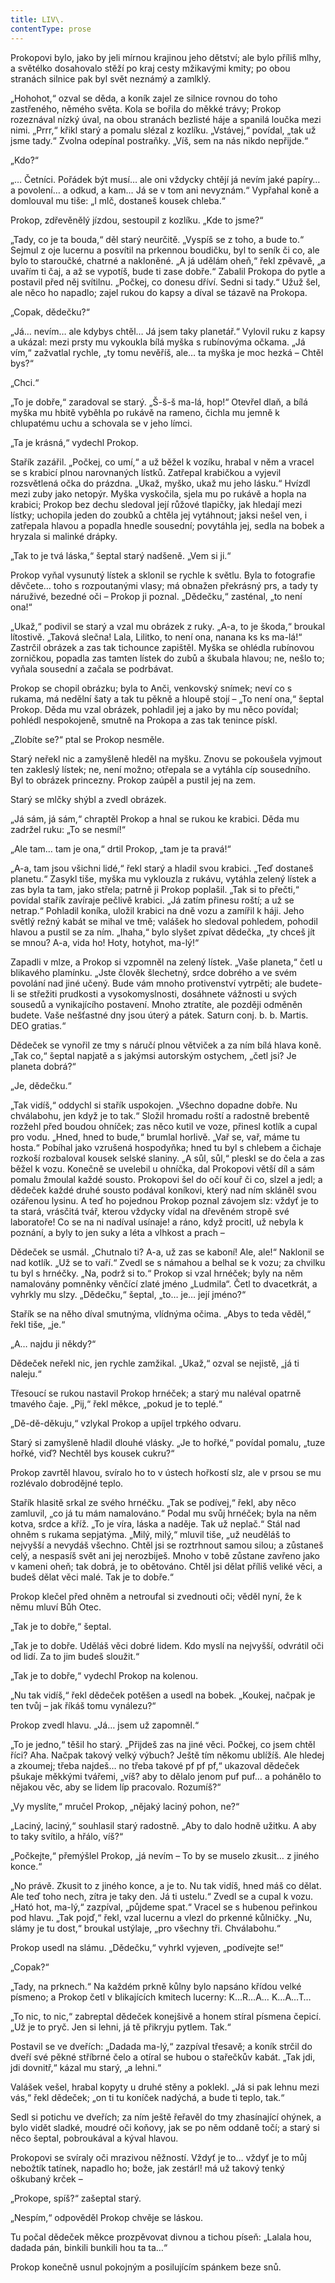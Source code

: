 ```yaml
---
title: LIV\.
contentType: prose
---
```


  

Prokopovi bylo, jako by jeli mírnou krajinou jeho dětství; ale bylo příliš mlhy, a světélko dosahovalo stěží po kraj cesty mžikavými kmity; po obou stranách silnice pak byl svět neznámý a zamlklý.

„Hohohot,“ ozval se děda, a koník zajel ze silnice rovnou do toho zastřeného, němého světa. Kola se bořila do měkké trávy; Prokop rozeznával nízký úval, na obou stranách bezlisté háje a spanilá loučka mezi nimi. „Prrr,“ křikl starý a pomalu slézal z kozlíku. „Vstávej,“ povídal, „tak už jsme tady.“ Zvolna odepínal postraňky. „Víš, sem na nás nikdo nepřijde.“

„Kdo?“

„… Četníci. Pořádek být musí… ale oni vždycky chtějí já nevím jaké papíry… a povolení… a odkud, a kam… Já se v tom ani nevyznám.“ Vypřahal koně a domlouval mu tiše: „I mlč, dostaneš kousek chleba.“

Prokop, zdřevěnělý jízdou, sestoupil z kozlíku. „Kde to jsme?“

„Tady, co je ta bouda,“ děl starý neurčitě. „Vyspíš se z toho, a bude to.“ Sejmul z oje lucernu a posvítil na prkennou boudičku, byl to seník či co, ale bylo to staroučké, chatrné a nakloněné. „A já udělám oheň,“ řekl zpěvavě, „a uvařím ti čaj, a až se vypotíš, bude ti zase dobře.“ Zabalil Prokopa do pytle a postavil před něj svítilnu. „Počkej, co donesu dříví. Sedni si tady.“ Užuž šel, ale něco ho napadlo; zajel rukou do kapsy a díval se tázavě na Prokopa.

„Copak, dědečku?“

„Já… nevím… ale kdybys chtěl… Já jsem taky planetář.“ Vylovil ruku z kapsy a ukázal: mezi prsty mu vykoukla bílá myška s rubínovýma očkama. „Já vím,“ zažvatlal rychle, „ty tomu nevěříš, ale… ta myška je moc hezká – Chtěl bys?“

„Chci.“

„To je dobře,“ zaradoval se starý. „Š-š-š ma-lá, hop!“ Otevřel dlaň, a bílá myška mu hbitě vyběhla po rukávě na rameno, čichla mu jemně k chlupatému uchu a schovala se v jeho límci.

„Ta je krásná,“ vydechl Prokop.

Stařík zazářil. „Počkej, co umí,“ a už běžel k vozíku, hrabal v něm a vracel se s krabicí plnou narovnaných lístků. Zatřepal krabičkou a vyjevil rozsvětlená očka do prázdna. „Ukaž, myško, ukaž mu jeho lásku.“ Hvízdl mezi zuby jako netopýr. Myška vyskočila, sjela mu po rukávě a hopla na krabici; Prokop bez dechu sledoval její růžové tlapičky, jak hledají mezi lístky; uchopila jeden do zoubků a chtěla jej vytáhnout; jaksi nešel ven, i zatřepala hlavou a popadla hnedle sousední; povytáhla jej, sedla na bobek a hryzala si malinké drápky.

„Tak to je tvá láska,“ šeptal starý nadšeně. „Vem si ji.“

Prokop vyňal vysunutý lístek a sklonil se rychle k světlu. Byla to fotografie děvčete… toho s rozpoutanými vlasy; má obnažen překrásný prs, a tady ty náruživé, bezedné oči – Prokop ji poznal. „Dědečku,“ zasténal, „to není ona!“

„Ukaž,“ podivil se starý a vzal mu obrázek z ruky. „A-a, to je škoda,“ broukal lítostivě. „Taková slečna! Lala, Lilitko, to není ona, nanana ks ks ma-lá!“ Zastrčil obrázek a zas tak tichounce zapištěl. Myška se ohlédla rubínovou zorničkou, popadla zas tamten lístek do zubů a škubala hlavou; ne, nešlo to; vyňala sousední a začala se podrbávat.

Prokop se chopil obrázku; byla to Anči, venkovský snímek; neví co s rukama, má nedělní šaty a tak tu pěkně a hloupě stojí – „To není ona,“ šeptal Prokop. Děda mu vzal obrázek, pohladil jej a jako by mu něco povídal; pohlédl nespokojeně, smutně na Prokopa a zas tak tenince pískl.

„Zlobíte se?“ ptal se Prokop nesměle.

Starý neřekl nic a zamyšleně hleděl na myšku. Znovu se pokoušela vyjmout ten zakleslý lístek; ne, není možno; otřepala se a vytáhla cíp sousedního. Byl to obrázek princezny. Prokop zaúpěl a pustil jej na zem.

Starý se mlčky shýbl a zvedl obrázek.

„Já sám, já sám,“ chraptěl Prokop a hnal se rukou ke krabici. Děda mu zadržel ruku: „To se nesmí!“

„Ale tam… tam je ona,“ drtil Prokop, „tam je ta pravá!“

„A-a, tam jsou všichni lidé,“ řekl starý a hladil svou krabici. „Teď dostaneš planetu.“ Zasykl tiše, myška mu vyklouzla z rukávu, vytáhla zelený lístek a zas byla ta tam, jako střela; patrně ji Prokop poplašil. „Tak si to přečti,“ povídal stařík zavíraje pečlivě krabici. „Já zatím přinesu roští; a už se netrap.“ Pohladil koníka, uložil krabici na dně vozu a zamířil k háji. Jeho světlý režný kabát se mihal ve tmě; valášek ho sledoval pohledem, pohodil hlavou a pustil se za ním. „Ihaha,“ bylo slyšet zpívat dědečka, „ty chceš jít se mnou? A-a, vida ho! Hoty, hotyhot, ma-lý!“

Zapadli v mlze, a Prokop si vzpomněl na zelený lístek. „Vaše planeta,“ četl u blikavého plamínku. „Jste člověk šlechetný, srdce dobrého a ve svém povolání nad jiné učený. Bude vám mnoho protivenství vytrpěti; ale budete-li se střežiti prudkosti a vysokomyslnosti, dosáhnete vážnosti u svých sousedů a vynikajícího postavení. Mnoho ztratíte, ale později odměněn budete. Vaše nešťastné dny jsou úterý a pátek. Saturn conj. b. b. Martis. DEO gratias.“

Dědeček se vynořil ze tmy s náručí plnou větviček a za ním bílá hlava koně. „Tak co,“ šeptal napjatě a s jakýmsi autorským ostychem, „četl jsi? Je planeta dobrá?“

„Je, dědečku.“

„Tak vidíš,“ oddychl si stařík uspokojen. „Všechno dopadne dobře. Nu chválabohu, jen když je to tak.“ Složil hromadu roští a radostně brebentě rozžehl před boudou ohníček; zas něco kutil ve voze, přinesl kotlík a cupal pro vodu. „Hned, hned to bude,“ brumlal horlivě. „Vař se, vař, máme tu hosta.“ Pobíhal jako vzrušená hospodyňka; hned tu byl s chlebem a čichaje rozkoší rozbaloval kousek selské slaniny. „A sůl, sůl,“ pleskl se do čela a zas běžel k vozu. Konečně se uvelebil u ohníčka, dal Prokopovi větší díl a sám pomalu žmoulal každé sousto. Prokopovi šel do očí kouř či co, slzel a jedl; a dědeček každé druhé sousto podával koníkovi, který nad ním skláněl svou ozářenou lysinu. A teď ho pojednou Prokop poznal závojem slz: vždyť je to ta stará, vrásčitá tvář, kterou vždycky vídal na dřevěném stropě své laboratoře! Co se na ni nadíval usínaje! a ráno, když procitl, už nebyla k poznání, a byly to jen suky a léta a vlhkost a prach –

Dědeček se usmál. „Chutnalo ti? A-a, už zas se kaboní! Ale, ale!“ Naklonil se nad kotlík. „Už se to vaří.“ Zvedl se s námahou a belhal se k vozu; za chvilku tu byl s hrnéčky. „Na, podrž si to.“ Prokop si vzal hrnéček; byly na něm namalovány pomněnky věnčící zlaté jméno „Ludmila“. Četl to dvacetkrát, a vyhrkly mu slzy. „Dědečku,“ šeptal, „to… je… její jméno?“

Stařík se na něho díval smutnýma, vlídnýma očima. „Abys to teda věděl,“ řekl tiše, „je.“

„A… najdu ji někdy?“

Dědeček neřekl nic, jen rychle zamžikal. „Ukaž,“ ozval se nejistě, „já ti naleju.“

Třesoucí se rukou nastavil Prokop hrnéček; a starý mu naléval opatrně tmavého čaje. „Pij,“ řekl měkce, „pokud je to teplé.“

„Dě-dě-děkuju,“ vzlykal Prokop a upíjel trpkého odvaru.

Starý si zamyšleně hladil dlouhé vlásky. „Je to hořké,“ povídal pomalu, „tuze hořké, viď? Nechtěl bys kousek cukru?“

Prokop zavrtěl hlavou, svíralo ho to v ústech hořkostí slz, ale v prsou se mu rozlévalo dobrodějné teplo.

Stařík hlasitě srkal ze svého hrnéčku. „Tak se podívej,“ řekl, aby něco zamluvil, „co já tu mám namalováno.“ Podal mu svůj hrnéček; byla na něm kotva, srdce a kříž. „To je víra, láska a naděje. Tak už neplač.“ Stál nad ohněm s rukama sepjatýma. „Milý, milý,“ mluvil tiše, „už neuděláš to nejvyšší a nevydáš všechno. Chtěl jsi se roztrhnout samou silou; a zůstaneš celý, a nespasíš svět ani jej nerozbiješ. Mnoho v tobě zůstane zavřeno jako v kameni oheň; tak dobrá, je to obětováno. Chtěl jsi dělat příliš veliké věci, a budeš dělat věci malé. Tak je to dobře.“

Prokop klečel před ohněm a netroufal si zvednouti oči; věděl nyní, že k němu mluví Bůh Otec.

„Tak je to dobře,“ šeptal.

„Tak je to dobře. Uděláš věci dobré lidem. Kdo myslí na nejvyšší, odvrátil oči od lidí. Za to jim budeš sloužit.“

„Tak je to dobře,“ vydechl Prokop na kolenou.

„Nu tak vidíš,“ řekl dědeček potěšen a usedl na bobek. „Koukej, načpak je ten tvůj – jak říkáš tomu vynálezu?“

Prokop zvedl hlavu. „Já… jsem už zapomněl.“

„To je jedno,“ těšil ho starý. „Přijdeš zas na jiné věci. Počkej, co jsem chtěl říci? Aha. Načpak takový velký výbuch? Ještě tím někomu ublížíš. Ale hledej a zkoumej; třeba najdeš… no třeba takové pf pf pf,“ ukazoval dědeček pšukaje měkkými tvářemi, „víš? aby to dělalo jenom puf puf… a pohánělo to nějakou věc, aby se lidem líp pracovalo. Rozumíš?“

„Vy myslíte,“ mručel Prokop, „nějaký laciný pohon, ne?“

„Laciný, laciný,“ souhlasil starý radostně. „Aby to dalo hodně užitku. A aby to taky svítilo, a hřálo, víš?“

„Počkejte,“ přemýšlel Prokop, „já nevím – To by se muselo zkusit… z jiného konce.“

„No právě. Zkusit to z jiného konce, a je to. Nu tak vidíš, hned máš co dělat. Ale teď toho nech, zítra je taky den. Já ti ustelu.“ Zvedl se a cupal k vozu. „Ható hot, ma-lý,“ zazpíval, „půjdeme spat.“ Vracel se s hubenou peřinkou pod hlavu. „Tak pojď,“ řekl, vzal lucernu a vlezl do prkenné kůlničky. „Nu, slámy je tu dost,“ broukal ustýlaje, „pro všechny tři. Chválabohu.“

Prokop usedl na slámu. „Dědečku,“ vyhrkl vyjeven, „podívejte se!“

„Copak?“

„Tady, na prknech.“ Na každém prkně kůlny bylo napsáno křídou velké písmeno; a Prokop četl v blikajících kmitech lucerny: K…R…A… K…A…T…

„To nic, to nic,“ zabreptal dědeček konejšivě a honem stíral písmena čepicí. „Už je to pryč. Jen si lehni, já tě přikryju pytlem. Tak.“

Postavil se ve dveřích: „Dadada ma-lý,“ zazpíval třesavě; a koník strčil do dveří své pěkné stříbrné čelo a otíral se hubou o stařečkův kabát. „Tak jdi, jdi dovnitř,“ kázal mu starý, „a lehni.“

Valášek vešel, hrabal kopyty u druhé stěny a poklekl. „Já si pak lehnu mezi vás,“ řekl dědeček; „on ti tu koníček nadýchá, a bude ti teplo, tak.“

Sedl si potichu ve dveřích; za ním ještě řeřavěl do tmy zhasínající ohýnek, a bylo vidět sladké, moudré oči koňovy, jak se po něm oddaně točí; a starý si něco šeptal, pobroukával a kýval hlavou.

Prokopovi se svíraly oči mrazivou něžností. Vždyť je to… vždyť je to můj nebožtík tatínek, napadlo ho; bože, jak zestárl! má už takový tenký oškubaný krček –

„Prokope, spíš?“ zašeptal starý.

„Nespím,“ odpověděl Prokop chvěje se láskou.

Tu počal dědeček měkce prozpěvovat divnou a tichou píseň: „Lalala hou, dadada pán, binkili bunkili hou ta ta…“

Prokop konečně usnul pokojným a posilujícím spánkem beze snů.
